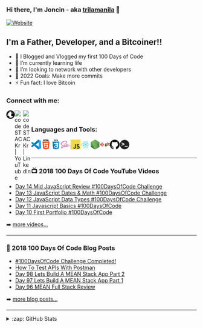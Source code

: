 ### Hi there, I'm Joncin - aka [trilamanila][website] 👋

[![Website](https://img.shields.io/website?label=joncinpicol.com&style=for-the-badge&url=https%3A%2F%2Fjoncinpicol.com)](https://joncinpicol.com)


## I'm a Father, Developer, and a Bitcoiner!!

- 🔭 I Blogged and Vlogged my first 100 Days of Code
- 🌱 I’m currently learning life
- 👯 I’m looking to network with other developers
- 🥅 2022 Goals: Make more commits
- ⚡ Fun fact: I love Bitcoin

### Connect with me:

[<img align="left" alt="trilamanila.com" width="22px" src="https://raw.githubusercontent.com/iconic/open-iconic/master/svg/globe.svg" />][website]
[<img align="left" alt="codeSTACKr | YouTube" width="22px" src="https://cdn.jsdelivr.net/npm/simple-icons@v3/icons/youtube.svg" />][youtube]
[<img align="left" alt="codeSTACKr | LinkedIn" width="22px" src="https://cdn.jsdelivr.net/npm/simple-icons@v3/icons/linkedin.svg" />][linkedin]

<br />

### Languages and Tools:

[<img align="left" alt="Visual Studio Code" width="26px" src="https://raw.githubusercontent.com/github/explore/80688e429a7d4ef2fca1e82350fe8e3517d3494d/topics/visual-studio-code/visual-studio-code.png" />][webdevplaylist]
[<img align="left" alt="HTML5" width="26px" src="https://raw.githubusercontent.com/github/explore/80688e429a7d4ef2fca1e82350fe8e3517d3494d/topics/html/html.png" />][webdevplaylist]
[<img align="left" alt="CSS3" width="26px" src="https://raw.githubusercontent.com/github/explore/80688e429a7d4ef2fca1e82350fe8e3517d3494d/topics/css/css.png" />][webdevplaylist]
[<img align="left" alt="Sass" width="26px" src="https://raw.githubusercontent.com/github/explore/80688e429a7d4ef2fca1e82350fe8e3517d3494d/topics/sass/sass.png" />][webdevplaylist]
[<img align="left" alt="JavaScript" width="26px" src="https://raw.githubusercontent.com/github/explore/80688e429a7d4ef2fca1e82350fe8e3517d3494d/topics/javascript/javascript.png" />][webdevplaylist]
[<img align="left" alt="React" width="26px" src="https://raw.githubusercontent.com/github/explore/80688e429a7d4ef2fca1e82350fe8e3517d3494d/topics/react/react.png" />][webdevplaylist]
[<img align="left" alt="Node.js" width="26px" src="https://raw.githubusercontent.com/github/explore/80688e429a7d4ef2fca1e82350fe8e3517d3494d/topics/nodejs/nodejs.png" />][webdevplaylist]
[<img align="left" alt="Git" width="26px" src="https://raw.githubusercontent.com/github/explore/80688e429a7d4ef2fca1e82350fe8e3517d3494d/topics/git/git.png" />][webdevplaylist]
[<img align="left" alt="GitHub" width="26px" src="https://raw.githubusercontent.com/github/explore/78df643247d429f6cc873026c0622819ad797942/topics/github/github.png" />][webdevplaylist]
[<img align="left" alt="Terminal" width="26px" src="https://raw.githubusercontent.com/github/explore/80688e429a7d4ef2fca1e82350fe8e3517d3494d/topics/terminal/terminal.png" />][webdevplaylist]

<br />
<br />

---

### 📺 2018 100 Days Of Code YouTube Videos

<!-- YOUTUBE:START -->
- [Day 14 Mid JavaScript Review #100DaysOfCode Challenge](https://www.youtube.com/watch?v=noNR00y8HnE)
- [Day 13 JavaScript Dates &amp; Math #100DaysOfCode Challenge](https://www.youtube.com/watch?v=IlTFZlF_JKw)
- [Day 12 JavaScript Data Types #100DaysOfCode Challenge](https://www.youtube.com/watch?v=Hlfuusm1lIA)
- [Day 11 Javascript Basics #100DaysOfCode](https://www.youtube.com/watch?v=0GTA_YWmcYI)
- [Day 10 First Portfolio #100DaysOfCode](https://www.youtube.com/watch?v=ar_baJY1v_I)
<!-- YOUTUBE:END -->

➡️ [more videos...](https://www.youtube.com/watch?v=bFkBBzctpsU&list=PLXle2vPQwoZHCck4WTh1UOPyG39W5Hw5d)

---

### 📕 2018 100 Days Of Code Blog Posts

<!-- BLOG-POST-LIST:START -->
- [#100DaysOfCode Challenge Completed!](https://trilamanila.com/2019/05/01/100daysofcode-challenge-completed/)
- [How To Test APIs With Postman](https://trilamanila.com/2019/04/28/how-to-test-apis-use-postman/)
- [Day 98 Lets Build A MEAN Stack App Part 2](https://trilamanila.com/2019/04/27/day-98-lets-build-a-mean-stack-app-part-2/)
- [Day 97 Lets Build A MEAN Stack App Part 1](https://trilamanila.com/2019/04/25/day-97-lets-build-a-mean-stack-app-part-1/)
- [Day 96 MEAN Full Stack Review](https://trilamanila.com/2019/04/23/day-96-mean-full-stack-review/)
<!-- BLOG-POST-LIST:END -->

➡️ [more blog posts...](https://trilamanila.com)

---

<details>
  <summary>:zap: GitHub Stats</summary>

  <img align="left" alt="trilamanila's GitHub Stats" src="https://github-readme-stats.trilamanila.vercel.app/api?username=trilamanila&show_icons=true&hide_border=true" />

</details>

[website]: https://trilamanila.com
[twitter]: https://twitter.com/trillarashi
[youtube]: https://youtube.com/jctrilamanila
[linkedin]: https://www.linkedin.com/in/joncin-picol-922a96184/
[webdevplaylist]: https://www.youtube.com/playlist?list=PLXle2vPQwoZHCck4WTh1UOPyG39W5Hw5d
